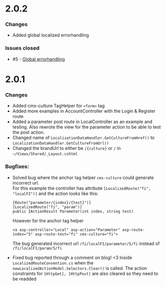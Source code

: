 # 2.0.2

### Changes
* Added global localized errorhandling

### Issues closed

* #5 - [Global errorhandling](../../issues/5)

# 2.0.1

### Changes

* Added cms-culture TagHelper for `<form>` tag 
* Added more examples in AccountController with the Login & Register route
* Added a parameter post route in LocalController as an example and testing.
    Also rewrote the view for the parameter action to be able to test the post action.
* Changed name of `LocalizationDataHandler.GetCultureFromHref()` to `LocalizationDataHandler.GetCultureFromUrl()`
* Changed the brandUrl to either be `/{culture}` or `/` in `~/Views/Shared/_Layout.cshtml`

### Bugfixes: 
*   Solved bug where the anchor tag helper `cms-culture` could generate incorrect url.    
    For this example the controller has attribute `[LocalizedRoute("fi", "localFI")]` 
    and the action looks like this: 
    ```
    [Route("parameter/{index}/{test}")]
    [LocalizedRoute("fi", "param")]
    public IActionResult Parameter(int index, string test)
    ```    
    However for the anchor tag helper 
    
    `<a asp-controller="Local" asp-action="Parameter" asp-route-index="5" asp-route-test="fi" cms-culture="fi">`
    
    The bug generated incorrect url `/fi/localFI/parameter/5/fi` instead of `/fi/localFI/param/5/fi`   
	    
* Fixed bug reported through a comment on blog! <3
    Inside `LocalizedRouteConvention.cs` when the `newLocalizedActionModel.Selectors.Clear()` is called.
    The action constraints for `[HttpGet], [HttpPost]` are also cleared so they need to be readded
		
